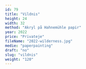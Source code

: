 ```yaml
---
id: 79
title: "Vildnis"
height: 24
width: 32
method: "Akryl på Hahnemühle papir"
year: 2022
price: "Privateje"
fileName: "2022-wilderness.jpg"
medie: "paperpainting"
draft: "no"
slug: "vildnis"
weight: "120"
---
```

